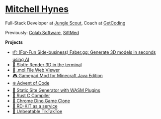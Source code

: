 # [Mitchell Hynes](https://mitchellhynes.com)

Full-Stack Developer at [Jungle Scout]( https://junglescout.com ), Coach at [GetCoding](https://getcoding.ca)

Previously: [Colab Software](https://colabsoftware.com), [SiftMed](https://siftmed.ca)

**Projects**

- [📦 (For-Fun Side-business) Faber.gg: Generate 3D models in seconds using AI](https://faber.gg/)
- [🦥 Sloth: Render 3D in the terminal](https://github.com/ecumene/rust-sloth)
- [🧬 .mol File Web Viewer](https://github.com/ecumene/colco-rs)
- [🎮 Gamepad Mod for Minecraft Java Edition](https://github.com/ecumene/couchcraft)
- [❄️ Advent of Code](https://github.com/ecumene/advent_of_code)
- [🦀 Static Site Generator with WASM Plugins](https://github.com/fogo-sh/gutenbuild)
- [🦀 Rust C Compiler](https://github.com/ecumene/rust-c-compiler)
- [🦕 Chrome Dino Game Clone](https://github.com/ecumene/rust-fast-ferris)
- [🔬 RD-KIT as a service](https://github.com/ecumene/rdkit-aas)
- [🎲 Unbeatable TikTakToe](https://github.com/ecumene/rust-tic-tac-oh)

